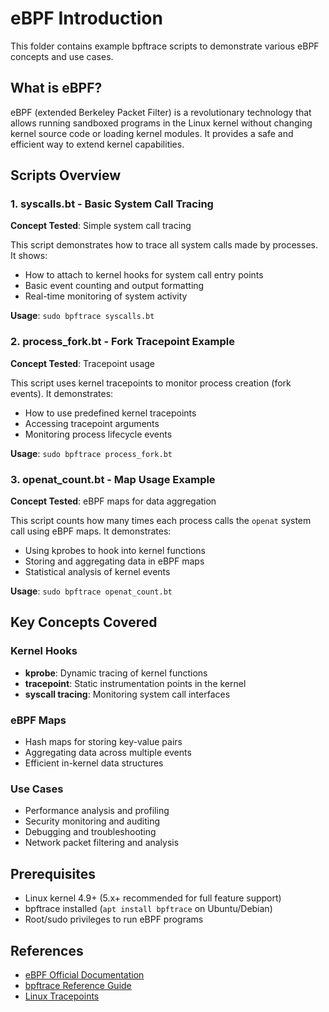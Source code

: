 # eBPF Introduction

This folder contains example bpftrace scripts to demonstrate various eBPF concepts and use cases.

## What is eBPF?

eBPF (extended Berkeley Packet Filter) is a revolutionary technology that allows running sandboxed programs in the Linux kernel without changing kernel source code or loading kernel modules. It provides a safe and efficient way to extend kernel capabilities.

## Scripts Overview

### 1. syscalls.bt - Basic System Call Tracing

**Concept Tested**: Simple system call tracing

This script demonstrates how to trace all system calls made by processes. It shows:
- How to attach to kernel hooks for system call entry points
- Basic event counting and output formatting
- Real-time monitoring of system activity

**Usage**: `sudo bpftrace syscalls.bt`

### 2. process_fork.bt - Fork Tracepoint Example

**Concept Tested**: Tracepoint usage

This script uses kernel tracepoints to monitor process creation (fork events). It demonstrates:
- How to use predefined kernel tracepoints
- Accessing tracepoint arguments
- Monitoring process lifecycle events

**Usage**: `sudo bpftrace process_fork.bt`

### 3. openat_count.bt - Map Usage Example

**Concept Tested**: eBPF maps for data aggregation

This script counts how many times each process calls the `openat` system call using eBPF maps. It demonstrates:
- Using kprobes to hook into kernel functions
- Storing and aggregating data in eBPF maps
- Statistical analysis of kernel events

**Usage**: `sudo bpftrace openat_count.bt`

## Key Concepts Covered

### Kernel Hooks
- **kprobe**: Dynamic tracing of kernel functions
- **tracepoint**: Static instrumentation points in the kernel
- **syscall tracing**: Monitoring system call interfaces

### eBPF Maps
- Hash maps for storing key-value pairs
- Aggregating data across multiple events
- Efficient in-kernel data structures

### Use Cases
- Performance analysis and profiling
- Security monitoring and auditing
- Debugging and troubleshooting
- Network packet filtering and analysis

## Prerequisites

- Linux kernel 4.9+ (5.x+ recommended for full feature support)
- bpftrace installed (`apt install bpftrace` on Ubuntu/Debian)
- Root/sudo privileges to run eBPF programs

## References

- [eBPF Official Documentation](https://ebpf.io/)
- [bpftrace Reference Guide](https://github.com/iovisor/bpftrace/blob/master/docs/reference_guide.md)
- [Linux Tracepoints](https://www.kernel.org/doc/html/latest/trace/tracepoints.html)
